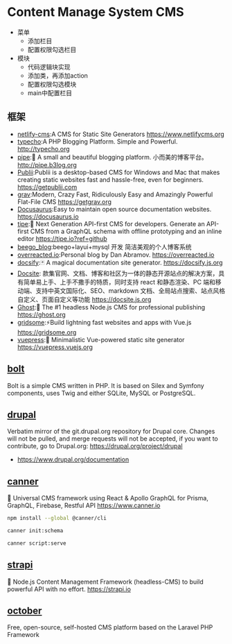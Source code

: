 # Content Manage System CMS

* 菜单
  - 添加栏目
  - 配置权限勾选栏目
* 模块
  - 代码逻辑块实现
  - 添加类，再添加action
  - 配置权限勾选模块
  - main中配置栏目

## 框架

* [netlify-cms](https://github.com/netlify/netlify-cms):A CMS for Static Site Generators <https://www.netlifycms.org>
* [typecho](https://github.com/typecho/typecho):A PHP Blogging Platform. Simple and Powerful. <http://typecho.org>
* [pipe](https://github.com/b3log/pipe):🎷 A small and beautiful blogging platform. 小而美的博客平台。 <http://pipe.b3log.org>
* [Publii](https://github.com/GetPublii/Publii):Publii is a desktop-based CMS for Windows and Mac that makes creating static websites fast and hassle-free, even for beginners. <https://getpublii.com>
* [grav](https://github.com/getgrav/grav):Modern, Crazy Fast, Ridiculously Easy and Amazingly Powerful Flat-File CMS <https://getgrav.org>
* [Docusaurus](https://github.com/facebook/Docusaurus):Easy to maintain open source documentation websites. <https://docusaurus.io>
* [tipe](https://github.com/tipeio/tipe):🎉 Next Generation API-first CMS for developers. Generate an API-first CMS from a GraphQL schema with offline prototyping and an inline editor <https://tipe.io?ref=github>
* [beego_blog](https://github.com/Echosong/beego_blog):beego+layui+mysql 开发 简洁美观的个人博客系统
* [overreacted.io](https://github.com/gaearon/overreacted.io):Personal blog by Dan Abramov. <https://overreacted.io>
* [docsify](https://github.com/docsifyjs/docsify):🃏 A magical documentation site generator. <https://docsify.js.org>
* [Docsite](https://github.com/txd-team/docsite): 款集官网、文档、博客和社区为一体的静态开源站点的解决方案，具有简单易上手、上手不撒手的特质，同时支持 react 和静态渲染、PC 端和移动端、支持中英文国际化、SEO、markdown 文档、全局站点搜索、站点风格自定义、页面自定义等功能 <https://docsite.js.org>
* [Ghost](https://github.com/TryGhost/Ghost):👻 The #1 headless Node.js CMS for professional publishing <https://ghost.org>
* [gridsome](https://github.com/gridsome/gridsome):⚡️Build lightning fast websites and apps with Vue.js <https://gridsome.org>
* [vuepress](https://github.com/vuejs/vuepress):📝 Minimalistic Vue-powered static site generator <https://vuepress.vuejs.org>

## [bolt](https://github.com/bolt/bolt)

Bolt is a simple CMS written in PHP. It is based on Silex and Symfony components, uses Twig and either SQLite, MySQL or PostgreSQL.
 
 ## [drupal](https://github.com/drupal/drupal)
 
 Verbatim mirror of the git.drupal.org repository for Drupal core. Changes will not be pulled, and merge requests will not be accepted, if you want to contribute, go to Drupal.org: <https://drupal.org/project/drupal>
 
 * https://www.drupal.org/documentation
 
## [canner](https://github.com/Canner/canner)

📡 Universal CMS framework using React & Apollo GraphQL for Prisma, GraphQL, Firebase, Restful API <https://www.canner.io>

```sh
npm install --global @canner/cli

canner init:schema

canner script:serve
```

## [strapi](https://github.com/strapi/strapi)

🚀 Node.js Content Management Framework (headless-CMS) to build powerful API with no effort. <https://strapi.io>

## [october](https://github.com/octobercms/october)

Free, open-source, self-hosted CMS platform based on the Laravel PHP Framework
